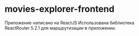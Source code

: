 # movies-explorer-frontend

Приложение написано на ReactJS
Использована библиотека ReactRouter 5.2.1 для маршрутизации в приложении.
